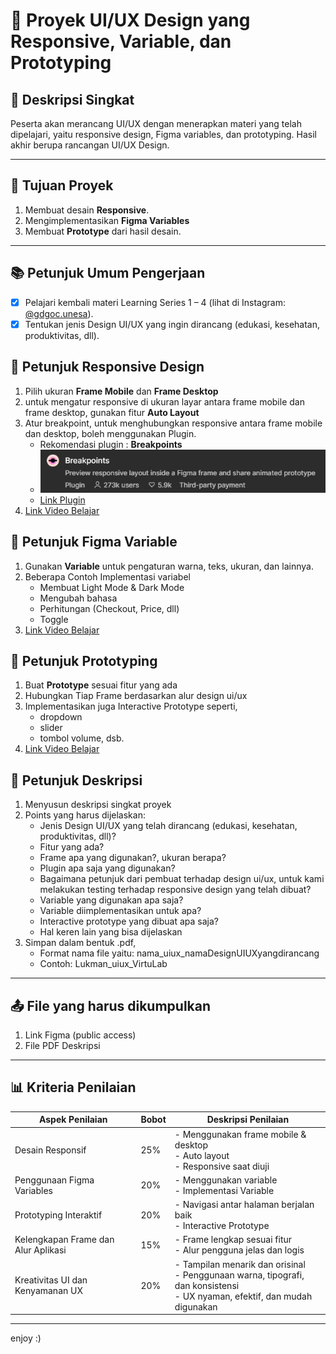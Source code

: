 # 📱 Proyek UI/UX Design yang Responsive, Variable, dan Prototyping

## 📝 Deskripsi Singkat
Peserta akan merancang UI/UX dengan menerapkan materi yang telah dipelajari, yaitu responsive design, Figma variables, dan prototyping. Hasil akhir berupa rancangan UI/UX Design.

---

## 🎯 Tujuan Proyek
1. Membuat desain **Responsive**.
2. Mengimplementasikan **Figma Variables**
3. Membuat **Prototype** dari hasil desain.

---

## 📚 Petunjuk Umum Pengerjaan
- [x] Pelajari kembali materi Learning Series 1 – 4 (lihat di Instagram: [@gdgoc.unesa](https://instagram.com/gdgoc.unesa)).
- [x] Tentukan jenis Design UI/UX yang ingin dirancang (edukasi, kesehatan, produktivitas, dll).

## 🎨 Petunjuk Responsive Design
1. Pilih ukuran **Frame Mobile** dan **Frame Desktop**
2. untuk mengatur responsive di ukuran layar antara frame mobile dan frame desktop, gunakan fitur **Auto Layout** 
3. Atur breakpoint, untuk menghubungkan responsive antara frame mobile dan desktop, boleh menggunakan Plugin. 
    - Rekomendasi plugin : **Breakpoints**
    - ![alt text](image.png)
    - [Link Plugin](https://www.figma.com/community/plugin/824289601590456356)
4. [Link Video Belajar](https://youtube.com/playlist?list=PLorlSM7MW5c_rT2WQ-I4VMb-EakmYJDxx&si=PF7Uy6prNAzAuGbf)

## 🎨 Petunjuk Figma Variable
1. Gunakan **Variable** untuk pengaturan warna, teks, ukuran, dan lainnya.
2. Beberapa Contoh Implementasi variabel
    - Membuat Light Mode & Dark Mode
    - Mengubah bahasa
    - Perhitungan (Checkout, Price, dll)
    - Toggle
3. [Link Video Belajar](https://youtube.com/playlist?list=PLorlSM7MW5c-wHdurDi6ExDdIVE4ZYiJ_&si=MWUvWqYjfRWjvDwu)

## 🌠 Petunjuk Prototyping
1. Buat **Prototype** sesuai fitur yang ada
2. Hubungkan Tiap Frame berdasarkan alur design ui/ux
3. Implementasikan juga Interactive Prototype seperti,
    - dropdown
    - slider
    - tombol volume, dsb.
4. [Link Video Belajar](https://youtube.com/playlist?list=PLorlSM7MW5c8DpnRbAQZHXyp5pPjqn3bA&si=6q3MTo-wHbGyLf99)

## 🍃 Petunjuk Deskripsi
1. Menyusun deskripsi singkat proyek
2. Points yang harus dijelaskan:
    - Jenis Design UI/UX yang telah dirancang (edukasi, kesehatan, produktivitas, dll)?
    - Fitur yang ada?
    - Frame apa yang digunakan?, ukuran berapa?
    - Plugin apa saja yang digunakan?
    - Bagaimana petunjuk dari pembuat terhadap design ui/ux, untuk kami melakukan testing terhadap responsive design yang telah dibuat?
    - Variable yang digunakan apa saja?
    - Variable diimplementasikan untuk apa?
    - Interactive prototype yang dibuat apa saja?
    - Hal keren lain yang bisa dijelaskan
3. Simpan dalam bentuk .pdf, 
    - Format nama file yaitu: nama_uiux_namaDesignUIUXyangdirancang
    - Contoh: Lukman_uiux_VirtuLab

---

## 📤 File yang harus dikumpulkan
1. Link Figma (public access)
2. File PDF Deskripsi

---

## 📊 Kriteria Penilaian

| Aspek Penilaian             | Bobot | Deskripsi Penilaian                                               |
|----------------------------|-------|------------------------------------------------------------------|
| Desain Responsif           | 25%   | - Menggunakan frame mobile & desktop<br>- Auto layout<br>- Responsive saat diuji |
| Penggunaan Figma Variables | 20%   | - Menggunakan variable<br>- Implementasi Variable|
| Prototyping Interaktif     | 20%   | - Navigasi antar halaman berjalan baik<br>- Interactive Prototype<br> |
| Kelengkapan Frame dan Alur Aplikasi | 15% | - Frame lengkap sesuai fitur<br>- Alur pengguna jelas dan logis |
| Kreativitas UI dan Kenyamanan UX   | 20% |  - Tampilan menarik dan orisinal<br>- Penggunaan warna, tipografi, dan konsistensi<br>- UX nyaman, efektif, dan mudah digunakan |

---
enjoy :)